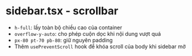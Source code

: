 # sidebar.tsx - scrollbar
- `h-full`: lấy toàn bộ chiều cao của container
- `overflow-y-auto`: cho phép cuộn dọc khi nội dung vượt quá
- `px-80 pt-70 pb-80`: giữ nguyên padding
- Thêm `usePreventScroll` hook để khóa scroll của body khi sidebar mở